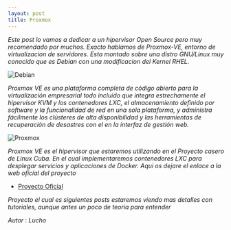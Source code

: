 ```yaml
---
layout: post
title: Proxmox
---
```


_Este post lo vamos a dedicar a un hipervisor Open Source pero muy recomendado por muchos. Exacto hablamos de Proxmox-VE, entorno de virtualizacion de servidores. Esta montado sobre una distro GNU/Linux muy conocido que es Debian con una modificacion del Kernel RHEL._

![Debian](https://www.linuxadictos.com/wp-content/uploads/Debian-1.jpg)

_Proxmox VE es una plataforma completa de código abierto para la virtualización empresarial todo incluido que integra estrechamente el hipervisor KVM y los contenedores LXC, el almacenamiento definido por software y la funcionalidad de red en una sola plataforma, y administra fácilmente los clústeres de alta disponibilidad y las herramientas de recuperación de desastres con el en la interfaz de gestión web._

![Proxmox](https://www.redeszone.net/app/uploads-redeszone.net/2018/12/Proxmox-VE-5.jpg)

_Proxmox VE es el hipervisor que estaremos utilizando en el Proyecto casero de Linux Cuba. En el cual implementaremos contenedores LXC para desplegar servicios y aplicaciones de Docker. Aqui os dejare el enlace a la web oficial del proyecto_

* [Proyecto Oficial](https://lucho00cuba.github.io/Proxmox)

_Proyecto el cual es siguientes posts estaremos viendo mas detalles con tutoriales, aunque antes un poco de teoria para entender_

*Autor* : _Lucho_